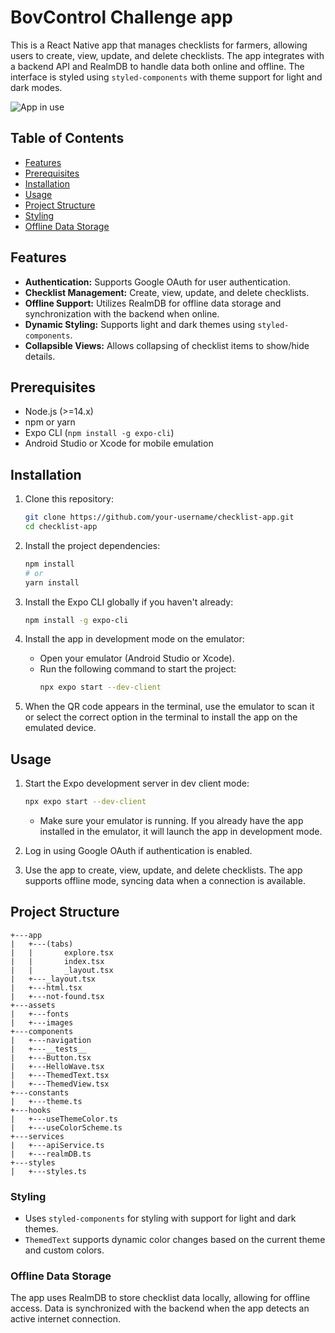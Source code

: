 
# BovControl Challenge app

This is a React Native app that manages checklists for farmers, allowing users to create, view, update, and delete checklists. The app integrates with a backend API and RealmDB to handle data both online and offline. The interface is styled using `styled-components` with theme support for light and dark modes.

![App in use]([https://path/to/your/gif.gif](https://i.giphy.com/media/v1.Y2lkPTc5MGI3NjExNmhwM211aGg3dmhoN2Q0eDBvcWMxeWk4NWV3OXBkMHFpd2NxaTg3ZyZlcD12MV9pbnRlcm5hbF9naWZfYnlfaWQmY3Q9Zw/5O2MH4t5qzL5X6G4c3/giphy.gif))

## Table of Contents
- [Features](#features)
- [Prerequisites](#prerequisites)
- [Installation](#installation)
- [Usage](#usage)
- [Project Structure](#project-structure)
- [Styling](#styling)
- [Offline Data Storage](#offline-data-storage)

## Features
- **Authentication:** Supports Google OAuth for user authentication.
- **Checklist Management:** Create, view, update, and delete checklists.
- **Offline Support:** Utilizes RealmDB for offline data storage and synchronization with the backend when online.
- **Dynamic Styling:** Supports light and dark themes using `styled-components`.
- **Collapsible Views:** Allows collapsing of checklist items to show/hide details.

## Prerequisites
- Node.js (>=14.x)
- npm or yarn
- Expo CLI (`npm install -g expo-cli`)
- Android Studio or Xcode for mobile emulation

## Installation
1. Clone this repository:
   ```bash
   git clone https://github.com/your-username/checklist-app.git
   cd checklist-app
   ```

2. Install the project dependencies:
   ```bash
   npm install
   # or
   yarn install
   ```

3. Install the Expo CLI globally if you haven't already:
   ```bash
   npm install -g expo-cli
   ```

4. Install the app in development mode on the emulator:
   - Open your emulator (Android Studio or Xcode).
   - Run the following command to start the project:
     ```bash
     npx expo start --dev-client
     ```

5. When the QR code appears in the terminal, use the emulator to scan it or select the correct option in the terminal to install the app on the emulated device.

## Usage
1. Start the Expo development server in dev client mode:
   ```bash
   npx expo start --dev-client
   ```
   - Make sure your emulator is running. If you already have the app installed in the emulator, it will launch the app in development mode.

2. Log in using Google OAuth if authentication is enabled.

3. Use the app to create, view, update, and delete checklists. The app supports offline mode, syncing data when a connection is available.

## Project Structure
```
+---app
|   +---(tabs)
|   |       explore.tsx
|   |       index.tsx
|   |       _layout.tsx
|   +---_layout.tsx
|   +---html.tsx
|   +---not-found.tsx
+---assets
|   +---fonts
|   +---images
+---components
|   +---navigation
|   +---__tests__
|   +---Button.tsx
|   +---HelloWave.tsx
|   +---ThemedText.tsx
|   +---ThemedView.tsx
+---constants
|   +---theme.ts
+---hooks
|   +---useThemeColor.ts
|   +---useColorScheme.ts
+---services
|   +---apiService.ts
|   +---realmDB.ts
+---styles
|   +---styles.ts
```

### Styling
- Uses `styled-components` for styling with support for light and dark themes.
- `ThemedText` supports dynamic color changes based on the current theme and custom colors.

### Offline Data Storage
The app uses RealmDB to store checklist data locally, allowing for offline access. Data is synchronized with the backend when the app detects an active internet connection.
